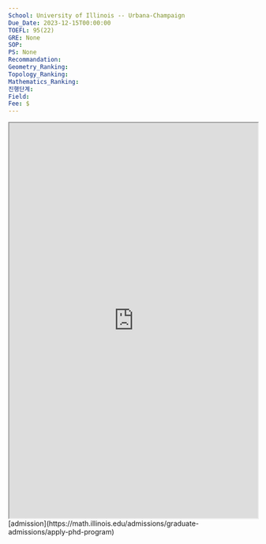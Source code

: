 ```yaml
---
School: University of Illinois -- Urbana-Champaign
Due_Date: 2023-12-15T00:00:00
TOEFL: 95(22)
GRE: None
SOP: 
PS: None
Recommandation: 
Geometry_Ranking: 
Topology_Ranking: 
Mathematics_Ranking: 
진행단계: 
Field: 
Fee: $
---
```

<iframe
height=800,
width=100%,
src="https://math.illinois.edu/admissions/graduate-admissions/apply-phd-program"></iframe>
[admission](https://math.illinois.edu/admissions/graduate-admissions/apply-phd-program)
